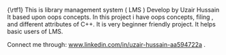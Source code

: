 {\rtf1}
This is library management system ( LMS )
Develop by Uzair Hussain 
It based upon oops concepts.
In this project i have oops concepts, filing , and different attributes of C++.
It is very beginner friendly project.
It helps basic users of LMS.

Connect me through: www.linkedin.com/in/uzair-hussain-aa594722a .

